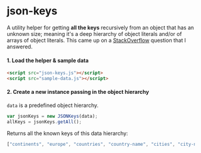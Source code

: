 json-keys
=========

A utility helper for getting **all the keys** recursively from an object that has an unknown size; meaning it's a deep hierarchy of object literals and/or of arrays of object literals. This came up on a  [StackOverflow](http://stackoverflow.com/questions/26560435/html5-json-multidimensional-arrays-keys-with-javascript-or-jquery/26563494#26563494) question that I answered.



#### 1. Load the helper & sample data

```html
<script src="json-keys.js"></script>
<script src="sample-data.js"></script>
```


#### 2. Create a new instance passing in the object hierarchy

`data` is a predefined object hierarchy.

```javascript
var jsonKeys = new JSONKeys(data);
allKeys = jsonKeys.getAll();
```

Returns all the known keys of this data hierarchy:

```javascript
["continents", "europe", "countries", "country-name", "cities", "city-name", "title", "population", "gdb", "city-name", "title", "population", "gdb", "country-name", "cities", "city-name", "title", "population", "gdb", "city-name", "title", "population", "gdb", "north-america", "countries", "country-name", "cities", "city-name", "title", "population", "gdb", "city-name", "title", "population", "gdb", "country-name", "cities", "city-name", "title", "population", "gdb", "city-name", "title", "population", "gdb"]
```

